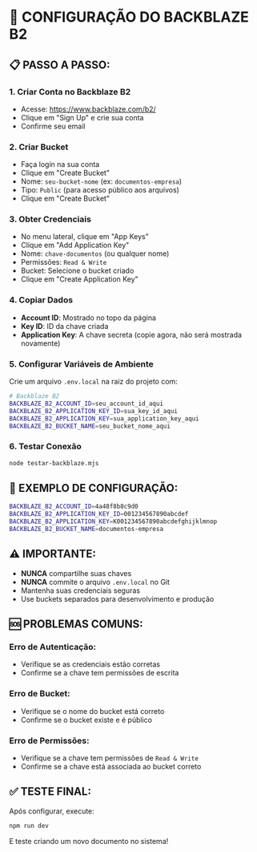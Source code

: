 # 🚀 CONFIGURAÇÃO DO BACKBLAZE B2

## 📋 **PASSO A PASSO:**

### **1. Criar Conta no Backblaze B2**
- Acesse: https://www.backblaze.com/b2/
- Clique em "Sign Up" e crie sua conta
- Confirme seu email

### **2. Criar Bucket**
- Faça login na sua conta
- Clique em "Create Bucket"
- Nome: `seu-bucket-nome` (ex: `documentos-empresa`)
- Tipo: `Public` (para acesso público aos arquivos)
- Clique em "Create Bucket"

### **3. Obter Credenciais**
- No menu lateral, clique em "App Keys"
- Clique em "Add Application Key"
- Nome: `chave-documentos` (ou qualquer nome)
- Permissões: `Read & Write`
- Bucket: Selecione o bucket criado
- Clique em "Create Application Key"

### **4. Copiar Dados**
- **Account ID**: Mostrado no topo da página
- **Key ID**: ID da chave criada
- **Application Key**: A chave secreta (copie agora, não será mostrada novamente)

### **5. Configurar Variáveis de Ambiente**
Crie um arquivo `.env.local` na raiz do projeto com:

```bash
# Backblaze B2
BACKBLAZE_B2_ACCOUNT_ID=seu_account_id_aqui
BACKBLAZE_B2_APPLICATION_KEY_ID=sua_key_id_aqui
BACKBLAZE_B2_APPLICATION_KEY=sua_application_key_aqui
BACKBLAZE_B2_BUCKET_NAME=seu_bucket_nome_aqui
```

### **6. Testar Conexão**
```bash
node testar-backblaze.mjs
```

## 🔑 **EXEMPLO DE CONFIGURAÇÃO:**

```bash
BACKBLAZE_B2_ACCOUNT_ID=4a48f8b8c9d0
BACKBLAZE_B2_APPLICATION_KEY_ID=001234567890abcdef
BACKBLAZE_B2_APPLICATION_KEY=K001234567890abcdefghijklmnop
BACKBLAZE_B2_BUCKET_NAME=documentos-empresa
```

## ⚠️ **IMPORTANTE:**
- **NUNCA** compartilhe suas chaves
- **NUNCA** commite o arquivo `.env.local` no Git
- Mantenha suas credenciais seguras
- Use buckets separados para desenvolvimento e produção

## 🆘 **PROBLEMAS COMUNS:**

### **Erro de Autenticação:**
- Verifique se as credenciais estão corretas
- Confirme se a chave tem permissões de escrita

### **Erro de Bucket:**
- Verifique se o nome do bucket está correto
- Confirme se o bucket existe e é público

### **Erro de Permissões:**
- Verifique se a chave tem permissões de `Read & Write`
- Confirme se a chave está associada ao bucket correto

## ✅ **TESTE FINAL:**
Após configurar, execute:
```bash
npm run dev
```

E teste criando um novo documento no sistema!
